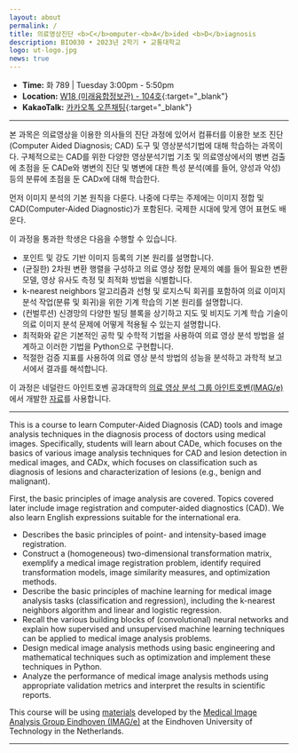 ```yaml
---
layout: about
permalink: /
title: 의료영상진단 <b>C</b>omputer-<b>A</b>ided <b>D</b>iagnosis
description: BIO030 • 2023년 2학기 • 교통대학교
logo: ut-logo.jpg
news: true
---
```


- **Time:** 화 789 | Tuesday 3:00pm - 5:50pm
- **Location:** [W18 (미래융합정보관) - 104호](https://naver.me/GSHd39rS){:target="\_blank"}
- **KakaoTalk:** [카카오톡 오픈채팅](https://open.kakao.com/o/gyKV6LDf){:target="\_blank"}

<!--
- **Discussion:** [Piazza](https://piazza.com/class/jqh4n6275r82yq){:target="\_blank"}
- **HW submission:** [Gradescope](https://www.gradescope.com/courses/36025){:target="\_blank"}
- **Online lectures:** The lectures will be live-streamed through [Panopto](https://scs.hosted.panopto.com/Panopto/Pages/Sessions/List.aspx?folderID=0f44b4d7-fb4e-49eb-b88d-a9d00125e1b3){:target="\_blank"}, recorded, and made available on [YouTube](https://www.youtube.com/playlist?list=PLoZgVqqHOumTY2CAQHL45tQp6kmDnDcqn){:target="\_blank"}.
- **Contact:** Students should ask all course-related questions on [Piazza](https://piazza.com/class/jqh4n6275r82yq){:target="\_blank"}, where you will also find announcements. For external enquiries, personal matters, or in emergencies, you can email us at *10708-instructor@cs.cmu.edu*.
-->

---

본 과목은 의료영상을 이용한 의사들의 진단 과정에 있어서 컴퓨터를 이용한 보조 진단(Computer Aided Diagnosis; CAD) 도구 및 영상분석기법에 대해 학습하는 과목이다. 구체적으로는 CAD를 위한 다양한 영상분석기법 기초 및 의료영상에서의 병변 검출에 초점을 둔 CADe와 병변의 진단 및 병변에 대한 특성 분석(예를 들어, 양성과 악성) 등의 분류에 초점을 둔 CADx에 대해 학습한다.

먼저 이미지 분석의 기본 원칙을 다룬다. 나중에 다루는 주제에는 이미지 정합 및 CAD(Computer-Aided Diagnostic)가 포함된다. 국제한 시대에 맞게 영어 표현도 배운다.

이 과정을 통과한 학생은 다음을 수행할 수 있습니다.

- 포인트 및 강도 기반 이미지 등록의 기본 원리를 설명합니다.
- (균질한) 2차원 변환 행렬을 구성하고 의료 영상 정합 문제의 예를 들어 필요한 변환 모델, 영상 유사도 측정 및 최적화 방법을 식별합니다.
- k-nearest neighbors 알고리즘과 선형 및 로지스틱 회귀를 포함하여 의료 이미지 분석 작업(분류 및 회귀)을 위한 기계 학습의 기본 원리를 설명합니다.
- (컨벌루션) 신경망의 다양한 빌딩 블록을 상기하고 지도 및 비지도 기계 학습 기술이 의료 이미지 분석 문제에 어떻게 적용될 수 있는지 설명합니다.
- 최적화와 같은 기본적인 공학 및 수학적 기법을 사용하여 의료 영상 분석 방법을 설계하고 이러한 기법을 Python으로 구현합니다.
- 적절한 검증 지표를 사용하여 의료 영상 분석 방법의 성능을 분석하고 과학적 보고서에서 결과를 해석합니다.

이 과정은 네덜란드 아인트호벤 공과대학의 [의료 영상 분석 그룹 아인트호벤(IMAG/e)](https://www.tue.nl/en/research/research-groups/medical-image-analysis)에서 개발한 [자료](https://8dc00-mia-docs.readthedocs.io/en/latest/index.html)를 사용합니다.

---

This is a course to learn Computer-Aided Diagnosis (CAD) tools and image analysis techniques in the diagnosis process of doctors using medical images. Specifically, students will learn about CADe, which focuses on the basics of various image analysis techniques for CAD and lesion detection in medical images, and CADx, which focuses on classification such as diagnosis of lesions and characterization of lesions (e.g., benign and malignant).

First, the basic principles of image analysis are covered. Topics covered later include image registration and computer-aided diagnostics (CAD). We also learn English expressions suitable for the international era.

- Describes the basic principles of point- and intensity-based image registration.
- Construct a (homogeneous) two-dimensional transformation matrix, exemplify a medical image registration problem, identify required transformation models, image similarity measures, and optimization methods.
- Describe the basic principles of machine learning for medical image analysis tasks (classification and regression), including the k-nearest neighbors algorithm and linear and logistic regression.
- Recall the various building blocks of (convolutional) neural networks and explain how supervised and unsupervised machine learning techniques can be applied to medical image analysis problems.
- Design medical image analysis methods using basic engineering and mathematical techniques such as optimization and implement these techniques in Python.
- Analyze the performance of medical image analysis methods using appropriate validation metrics and interpret the results in scientific reports.

This course will be using [materials](https://8dc00-mia-docs.readthedocs.io/en/latest/index.html) developed by the [Medical Image Analysis Group Eindhoven (IMAG/e)](https://www.tue.nl/en/research/research-groups/medical-image-analysis) at the Eindhoven University of Technology in the Netherlands.

---
